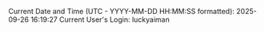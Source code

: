 Current Date and Time (UTC - YYYY-MM-DD HH:MM:SS formatted): 2025-09-26 16:19:27
Current User's Login: luckyaiman
